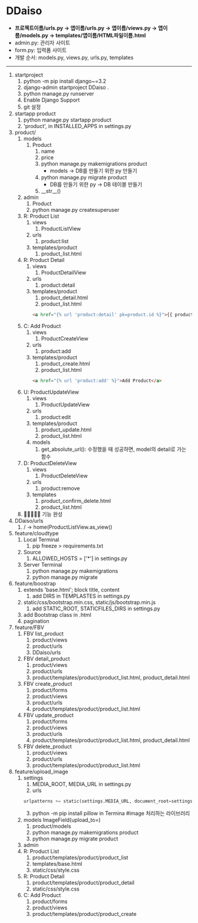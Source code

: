 # DDaiso
- **프로젝트이름/urls.py -> 앱이름/urls.py -> 앱이름/views.py -> 앱이름/models.py -> templates/앱이름/HTML파일이름.html**
- admin.py: 관리자 사이트
- form.py: 입력폼 사이트
- 개발 순서: models.py, views.py, urls.py, templates
---
1. startproject
   1. python -m pip install django~=3.2
   2. django-admin startproject DDaiso .
   3. python manage.py runserver
   4. Enable Django Support
   5. git 설정
2. startapp product
   1. python manage.py startapp product
   2. 'product', in INSTALLED_APPS in settings.py
3. product/
   1. models
      1. Product
         1. name
         2. price
         3. python manage.py makemigrations product
            - models -> DB를 만들기 위한 py 만들기
         4. python manage.py migrate product
            - DB를 만들기 위한 py -> DB 테이블 만들기
         5. \_\_str\_\_()
   2. admin
      1. Product
      2. python manage.py createsuperuser
   3. R: Product List
      1. views
         1. ProductListView
      2. urls
         1. product:list
      3. templates/product
         1. product_list.html
   4. R: Product Detail
      1. views
         1. ProductDetailView
      2. urls
         1. product:detail
      3. templates/product
         1. product_detail.html
         2. product_list.html
         ```html
         <a href="{% url 'product:detail' pk=product.id %}">{{ product.name }}</a>
         ```
   5. C: Add Product
      1. views
         1. ProductCreateView
      2. urls
         1. product:add
      3. templates/product
         1. product_create.html
         2. product_list.html
         ```html
         <a href="{% url 'product:add' %}">Add Product</a>
         ```
   6. U: ProductUpdateView
      1. views
         1. ProductUpdateView
      2. urls
         1. product:edit
      3. templates/product
         1. product_update.html
         2. product_list.html
      4. models
         1. get_absolute_url(): 수정했을 때 성공하면, model의 detail로 가는 함수
   7. D: ProductDeleteView
      1. views
         1. ProductDeleteView
      2. urls
         1. product:remove
      3. templates
         1. product_confirm_delete.html
         2. product_list.html
   8. 🐱‍🏍🎉✨💖 기능 완성
4. DDaiso/urls
   1. / -> home(ProductListView.as_view()
5. feature/cloudtype
   1. Local Terminal
      1. pip freeze > requirements.txt
   2. Source
      1. ALLOWED_HOSTS = ['*'] in settings.py
   3. Server Terminal
      1. python manage.py makemigrations
      2. python manage.py migrate
6. feature/boostrap
   1. extends 'base.html'; block title, content
      1. add DIRS in TEMPLASTES in settings.py
   2. static/css/bootstrap.min.css, static/js/bootstrap.min.js
      1. add STATIC_ROOT, STATICFILES_DIRS in settings.py
   3. add Bootstrap class in .html
   4. pagination
7. feature/FBV
   1. FBV list_product
      1. product/views
      2. product/urls
      3. DDaiso/urls
   2. FBV detail_product
      1. product/views
      2. product/urls
      3. product/templates/product/product_list.html, product_detail.html
   3. FBV create_product
      1. product/forms
      2. product/views
      3. product/urls
      4. product/templates/product/product_list.html
   4. FBV update_product
      1. product/forms
      2. product/views
      3. product/urls
      4. product/templates/product/product_list.html, product_detail.html
   5. FBV delete_product
      1. product/views
      2. product/urls
      3. product/templates/product/product_list.html
8. feature/upload_image
   1. settings
      1. MEDIA_ROOT, MEDIA_URL   in settings.py
      2. urls
      ```python
      urlpatterns += static(settings.MEDIA_URL, document_root=settings.MEDIA_ROOT)
      ```
      3. python -m pip install pillow  in Termina  #image 처리하는 라이브러리
   2. models ImageField(upload_to=)
      1. product/models
      2. python manage.py makemigrations product
      3. python manage.py migrate product
   3. admin
   4. R: Product List
      1. product/templates/product/product_list
      2. templates/base.html
      3. static/css/style.css
   5. R: Product Detail
      1. product/templates/product/product_detail
      2. static/css/style.css
   6. C: Add Product
      1. product/forms
      2. product/views
      3. product/templates/product/product_create
